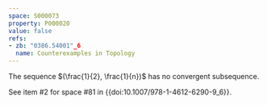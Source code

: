 ```yaml
---
space: S000073
property: P000020
value: false
refs:
- zb: "0386.54001"_6
  name: Counterexamples in Topology
---
```


The sequence $(\frac{1}{2}, \frac{1}{n})$ has no convergent subsequence.

See item #2 for space #81 in {{doi:10.1007/978-1-4612-6290-9_6}}.
